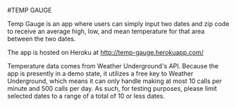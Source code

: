 #TEMP GAUGE

Temp Gauge is an app where users can simply input two dates and zip code to receive an average high, low, and mean temperature for that area between the two dates.

The app is hosted on Heroku at http://temp-gauge.herokuapp.com/

Temperature data comes from Weather Underground's API. Because the app is presently in a demo state, it utilizes a free key to Weather Underground, which means it can only handle making at most 10 calls per minute and 500 calls per day. As such, for testing purposes, please limit selected dates to a range of a total of 10 or less dates.
